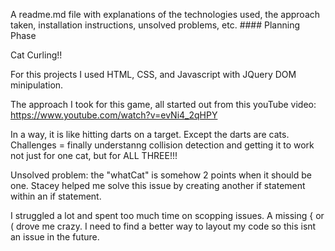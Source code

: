 
A readme.md file with explanations of the technologies used, the approach taken, installation instructions, unsolved problems, etc. #### Planning Phase



Cat Curling!! 

For this projects I used HTML, CSS, and Javascript with JQuery DOM minipulation. 

The approach I took for this game, all started out from this youTube video: 
https://www.youtube.com/watch?v=evNi4_2qHPY

In a way, it is like hitting darts on a target. Except the darts are cats. 
Challenges = finally understanng collision detection and getting it to work not just for one cat, but for ALL THREE!!! 

Unsolved problem: the "whatCat" is somehow 2 points when it should be one. Stacey helped me solve this issue by creating another if statement within an if statement. 

I struggled a lot and spent too much time on scopping issues. A missing { or ( drove me crazy. I need to find a better way to layout my code so this isnt an issue in the future. 


